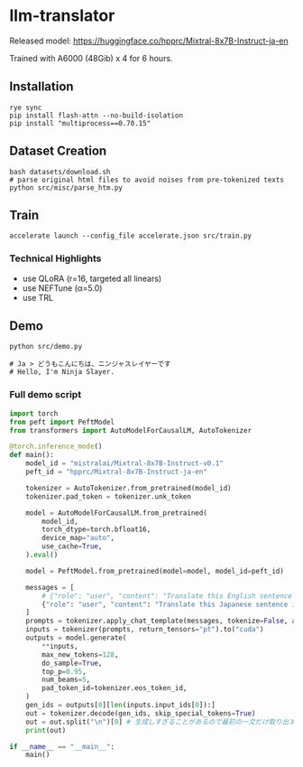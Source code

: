 # llm-translator


Released model: https://huggingface.co/hpprc/Mixtral-8x7B-Instruct-ja-en

Trained with A6000 (48Gib) x 4 for 6 hours.

## Installation

```
rye sync
pip install flash-attn --no-build-isolation
pip install "multiprocess==0.70.15"
```

## Dataset Creation

```
bash datasets/download.sh
# parse original html files to avoid noises from pre-tokenized texts
python src/misc/parse_htm.py
```

## Train

```
accelerate launch --config_file accelerate.json src/train.py
```

### Technical Highlights
- use QLoRA (r=16, targeted all linears)
- use NEFTune (α=5.0)
- use TRL

## Demo

```
python src/demo.py

# Ja > どうもこんにちは、ニンジャスレイヤーです
# Hello, I'm Ninja Slayer.
```

### Full demo script

```python
import torch
from peft import PeftModel
from transformers import AutoModelForCausalLM, AutoTokenizer

@torch.inference_mode()
def main():
    model_id = "mistralai/Mixtral-8x7B-Instruct-v0.1"
    peft_id = "hpprc/Mixtral-8x7B-Instruct-ja-en"

    tokenizer = AutoTokenizer.from_pretrained(model_id)
    tokenizer.pad_token = tokenizer.unk_token

    model = AutoModelForCausalLM.from_pretrained(
        model_id,
        torch_dtype=torch.bfloat16,
        device_map="auto",
        use_cache=True,
    ).eval()

    model = PeftModel.from_pretrained(model=model, model_id=peft_id)

    messages = [
        # {"role": "user", "content": "Translate this English sentence into Japanese.\n" + input("En > ")},
        {"role": "user", "content": "Translate this Japanese sentence into English.\n" + input("Ja > ")},
    ]
    prompts = tokenizer.apply_chat_template(messages, tokenize=False, add_generation_prompt=True)
    inputs = tokenizer(prompts, return_tensors="pt").to("cuda")
    outputs = model.generate(
        **inputs,
        max_new_tokens=128,
        do_sample=True,
        top_p=0.95,
        num_beams=5,
        pad_token_id=tokenizer.eos_token_id,
    )
    gen_ids = outputs[0][len(inputs.input_ids[0]):]
    out = tokenizer.decode(gen_ids, skip_special_tokens=True)
    out = out.split("\n")[0] # 生成しすぎることがあるので最初の一文だけ取り出すのがいいかも
    print(out)

if __name__ == "__main__":
    main()
```
